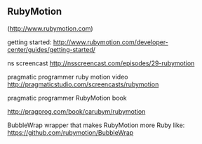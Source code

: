 ## RubyMotion

(http://www.rubymotion.com)

getting started: http://www.rubymotion.com/developer-center/guides/getting-started/

ns screencast http://nsscreencast.com/episodes/29-rubymotion

pragmatic programmer ruby motion video http://pragmaticstudio.com/screencasts/rubymotion

pragmatic programmer RubyMotion book

http://pragprog.com/book/carubym/rubymotion

BubbleWrap wrapper that makes RubyMotion more Ruby like: https://github.com/rubymotion/BubbleWrap